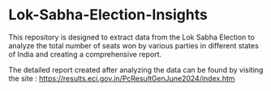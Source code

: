# Lok-Sabha-Election-Insights
This repository is designed to extract data from the Lok Sabha Election to analyze the total number of seats won by various parties in different states of India and  creating a comprehensive report.

The detailed report created after analyzing the data can be found by visiting the site : https://results.eci.gov.in/PcResultGenJune2024/index.htm
